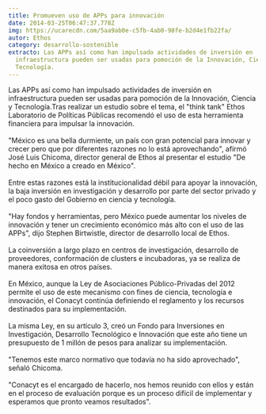 ```yaml
---
title: Promueven uso de APPs para innovación
date: 2014-03-25T06:47:37.778Z
img: https://ucarecdn.com/5aa9ab0e-c5fb-4ab0-98fe-b2d4e1fb22fa/
autor: Ethos
category: desarrollo-sostenible
extracto: Las APPs así como han impulsado actividades de inversión en
  infraestructura pueden ser usadas para pomoción de la Innovación, Ciencia y
  Tecnología.
---
```

Las APPs así como han impulsado actividades de inversión en infraestructura pueden ser usadas para pomoción de la Innovación, Ciencia y Tecnología.Tras realizar un estudio sobre el tema, el "think tank" Ethos Laboratorio de Políticas Públicas recomendó el uso de esta herramienta financiera para impulsar la innovación.\
\
"México es una bella durmiente, un país con gran potencial para innovar y crecer pero que por diferentes razones no lo está aprovechando", afirmó José Luis Chicoma, director general de Ethos al presentar el estudio "De hecho en México a creado en México".\
\
Entre estas razones está la institucionalidad débil para apoyar la innovación, la baja inversión en investigación y desarrollo por parte del sector privado y el poco gasto del Gobierno en ciencia y tecnología.\
\
"Hay fondos y herramientas, pero México puede aumentar los niveles de innovación y tener un crecimiento económico más alto con el uso de las APPs", dijo Stephen Birtwistle, director de desarrollo local de Ethos.\
\
La coinversión a largo plazo en centros de investigación, desarrollo de proveedores, conformación de clusters e incubadoras, ya se realiza de manera exitosa en otros países.\
\
En México, aunque la Ley de Asociaciones Público-Privadas del 2012 permite el uso de este mecanismo con fines de ciencia, tecnología e innovación, el Conacyt continúa definiendo el reglamento y los recursos destinados para su implementación.\
\
La misma Ley, en su artículo 3, creó un Fondo para Inversiones en Investigación, Desarrollo Tecnológico e Innovación que este año tiene un presupuesto de 1 millón de pesos para analizar su implementación.\
\
"Tenemos este marco normativo que todavía no ha sido aprovechado", señaló Chicoma.\
\
"Conacyt es el encargado de hacerlo, nos hemos reunido con ellos y están en el proceso de evaluación porque es un proceso difícil de implementar y esperamos que pronto veamos resultados".